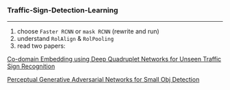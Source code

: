 ### Traffic-Sign-Detection-Learning
---
1. choose `Faster RCNN` or `mask RCNN` (rewrite and run)
2. understand `RolAlign` & `RolPooling`
3. read two papers:

[Co-domain Embedding using Deep Quadruplet Networks for Unseen Traffic Sign Recognition](https://arxiv.org/pdf/1712.01907.pdf)

[Perceptual Generative Adversarial Networks for Small Obj Detection](http://openaccess.thecvf.com/content_cvpr_2017/papers/Li_Perceptual_Generative_Adversarial_CVPR_2017_paper.pdf)
